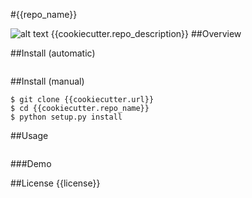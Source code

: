 
#{{repo_name}}

![alt text](https://travis-ci.org/{{cookiecutter.author}}/{{cookiecutter.repo_name}}.svg, "Build")
{{cookiecutter.repo_description}}
##Overview

##Install (automatic)
```
```
##Install (manual)
```
$ git clone {{cookiecutter.url}}
$ cd {{cookiecutter.repo_name}}
$ python setup.py install
```
##Usage
```
```
###Demo


##License
{{license}}
